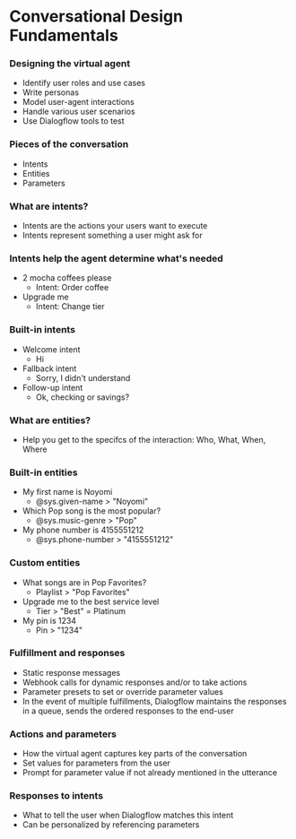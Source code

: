 # Conversational Design Fundamentals

### Designing the virtual agent
* Identify user roles and use cases
* Write personas
* Model user-agent interactions
* Handle various user scenarios
* Use Dialogflow tools to test

### Pieces of the conversation
* Intents
* Entities
* Parameters

### What are intents?
* Intents are the actions your users want to execute
* Intents represent something a user might ask for

### Intents help the agent determine what's needed
* 2 mocha coffees please
    * Intent: Order coffee
* Upgrade me
    * Intent: Change tier

### Built-in intents
* Welcome intent
    * Hi
* Fallback intent
    * Sorry, I didn't understand
* Follow-up intent
    * Ok, checking or savings?

### What are entities?
* Help you get to the specifcs of the interaction: Who, What, When, Where

### Built-in entities
* My first name is Noyomi
    * @sys.given-name > "Noyomi"
* Which Pop song is the most popular?
    * @sys.music-genre > "Pop"
* My phone number is 4155551212
    * @sys.phone-number > "4155551212"

### Custom entities
* What songs are in Pop Favorites?
    * Playlist > "Pop Favorites"
* Upgrade me to the best service level
    * Tier > "Best" = Platinum
* My pin is 1234
    * Pin > "1234"

### Fulfillment and responses
* Static response messages
* Webhook calls for dynamic responses and/or to take actions
* Parameter presets to set or override parameter values
* In the event of multiple fulfillments, Dialogflow maintains the responses in a queue, sends the ordered responses to the end-user

### Actions and parameters
* How the virtual agent captures key parts of the conversation
* Set values for parameters from the user
* Prompt for parameter value if not already mentioned in the utterance

### Responses to intents
* What to tell the user when Dialogflow matches this intent
* Can be personalized by referencing parameters

















